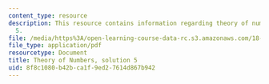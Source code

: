 ```yaml
---
content_type: resource
description: This resource contains information regarding theory of numbers, solution
  5.
file: /media/https%3A/open-learning-course-data-rc.s3.amazonaws.com/18-781-theory-of-numbers-spring-2012/8f8c1080b42bca1f9ed27614d867b942_MIT18_781S12_pset5sol.pdf
file_type: application/pdf
resourcetype: Document
title: Theory of Numbers, solution 5
uid: 8f8c1080-b42b-ca1f-9ed2-7614d867b942
---
```

